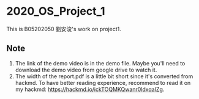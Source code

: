 # 2020_OS_Project_1
This is B05202050 劉安浚's work on project1.
## Note
1. The link of the demo video is in the demo file. Maybe you'll need to download the demo video from google drive to watch it.
2. The width of the report.pdf is a little bit short since it's converted from hackmd. To have better reading experience, recommend to read it on my hackmd: https://hackmd.io/ickTOQMKQwanr0ldxqaIZg.